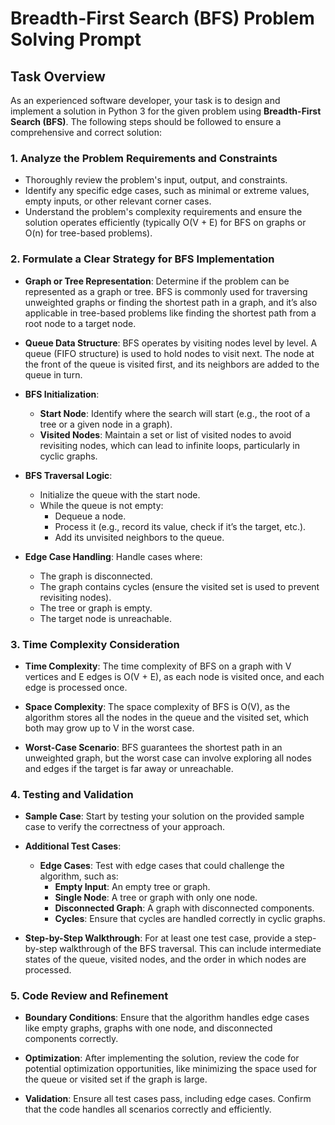 # Breadth-First Search (BFS) Problem Solving Prompt

## Task Overview
As an experienced software developer, your task is to design and implement a solution in Python 3 for the given problem using **Breadth-First Search (BFS)**. The following steps should be followed to ensure a comprehensive and correct solution:

### 1. **Analyze the Problem Requirements and Constraints**
   - Thoroughly review the problem's input, output, and constraints.
   - Identify any specific edge cases, such as minimal or extreme values, empty inputs, or other relevant corner cases.
   - Understand the problem's complexity requirements and ensure the solution operates efficiently (typically O(V + E) for BFS on graphs or O(n) for tree-based problems).

### 2. **Formulate a Clear Strategy for BFS Implementation**
   - **Graph or Tree Representation**: Determine if the problem can be represented as a graph or tree. BFS is commonly used for traversing unweighted graphs or finding the shortest path in a graph, and it’s also applicable in tree-based problems like finding the shortest path from a root node to a target node.
   
   - **Queue Data Structure**: BFS operates by visiting nodes level by level. A queue (FIFO structure) is used to hold nodes to visit next. The node at the front of the queue is visited first, and its neighbors are added to the queue in turn.
   
   - **BFS Initialization**:
     - **Start Node**: Identify where the search will start (e.g., the root of a tree or a given node in a graph).
     - **Visited Nodes**: Maintain a set or list of visited nodes to avoid revisiting nodes, which can lead to infinite loops, particularly in cyclic graphs.
   
   - **BFS Traversal Logic**:
     - Initialize the queue with the start node.
     - While the queue is not empty:
       - Dequeue a node.
       - Process it (e.g., record its value, check if it’s the target, etc.).
       - Add its unvisited neighbors to the queue.
   
   - **Edge Case Handling**: Handle cases where:
     - The graph is disconnected.
     - The graph contains cycles (ensure the visited set is used to prevent revisiting nodes).
     - The tree or graph is empty.
     - The target node is unreachable.

### 3. **Time Complexity Consideration**
   - **Time Complexity**: The time complexity of BFS on a graph with V vertices and E edges is O(V + E), as each node is visited once, and each edge is processed once.
   - **Space Complexity**: The space complexity of BFS is O(V), as the algorithm stores all the nodes in the queue and the visited set, which both may grow up to V in the worst case.

   - **Worst-Case Scenario**: BFS guarantees the shortest path in an unweighted graph, but the worst case can involve exploring all nodes and edges if the target is far away or unreachable.

### 4. **Testing and Validation**
   - **Sample Case**: Start by testing your solution on the provided sample case to verify the correctness of your approach.
   
   - **Additional Test Cases**:
     - **Edge Cases**: Test with edge cases that could challenge the algorithm, such as:
       - **Empty Input**: An empty tree or graph.
       - **Single Node**: A tree or graph with only one node.
       - **Disconnected Graph**: A graph with disconnected components.
       - **Cycles**: Ensure that cycles are handled correctly in cyclic graphs.
   
   - **Step-by-Step Walkthrough**: For at least one test case, provide a step-by-step walkthrough of the BFS traversal. This can include intermediate states of the queue, visited nodes, and the order in which nodes are processed.

### 5. **Code Review and Refinement**
   - **Boundary Conditions**: Ensure that the algorithm handles edge cases like empty graphs, graphs with one node, and disconnected components correctly.
   
   - **Optimization**: After implementing the solution, review the code for potential optimization opportunities, like minimizing the space used for the queue or visited set if the graph is large.

   - **Validation**: Ensure all test cases pass, including edge cases. Confirm that the code handles all scenarios correctly and efficiently.
